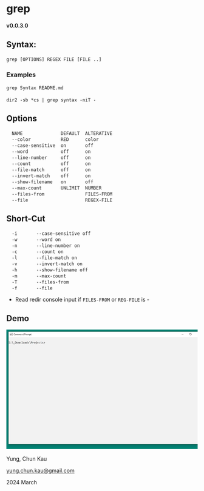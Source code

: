 # grep
**v0.0.3.0**

## Syntax:
```
grep [OPTIONS] REGEX FILE [FILE ..]
```

### Examples
```
grep Syntax README.md

dir2 -sb *cs | grep syntax -niT -
```

## Options
```
  NAME              DEFAULT  ALTERATIVE
  --color           RED      color
  --case-sensitive  on       off
  --word            off      on
  --line-number     off      on
  --count           off      on
  --file-match      off      on
  --invert-match    off      on
  --show-filename   on       off
  --max-count       UNLIMIT  NUMBER
  --files-from               FILES-FROM
  --file                     REGEX-FILE
```
## Short-Cut
```
  -i       --case-sensitive off
  -w       --word on
  -n       --line-number on
  -c       --count on
  -l       --file-match on
  -v       --invert-match on
  -h       --show-filename off
  -m       --max-count
  -T       --files-from
  -f       --file
```

* Read redir console input if ```FILES-FROM``` or ```REG-FILE``` is -

## Demo

![Color Feature](https://raw.githubusercontent.com/ck-yung/grep/master/images/help.gif)

Yung, Chun Kau

<yung.chun.kau@gmail.com>

2024 March
